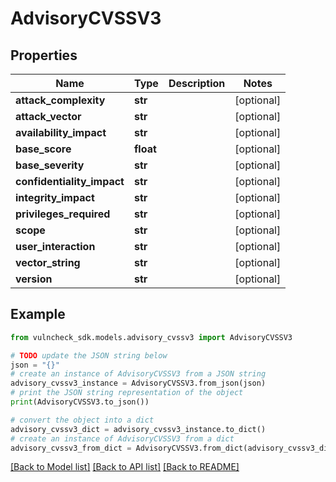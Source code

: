 # AdvisoryCVSSV3


## Properties

Name | Type | Description | Notes
------------ | ------------- | ------------- | -------------
**attack_complexity** | **str** |  | [optional] 
**attack_vector** | **str** |  | [optional] 
**availability_impact** | **str** |  | [optional] 
**base_score** | **float** |  | [optional] 
**base_severity** | **str** |  | [optional] 
**confidentiality_impact** | **str** |  | [optional] 
**integrity_impact** | **str** |  | [optional] 
**privileges_required** | **str** |  | [optional] 
**scope** | **str** |  | [optional] 
**user_interaction** | **str** |  | [optional] 
**vector_string** | **str** |  | [optional] 
**version** | **str** |  | [optional] 

## Example

```python
from vulncheck_sdk.models.advisory_cvssv3 import AdvisoryCVSSV3

# TODO update the JSON string below
json = "{}"
# create an instance of AdvisoryCVSSV3 from a JSON string
advisory_cvssv3_instance = AdvisoryCVSSV3.from_json(json)
# print the JSON string representation of the object
print(AdvisoryCVSSV3.to_json())

# convert the object into a dict
advisory_cvssv3_dict = advisory_cvssv3_instance.to_dict()
# create an instance of AdvisoryCVSSV3 from a dict
advisory_cvssv3_from_dict = AdvisoryCVSSV3.from_dict(advisory_cvssv3_dict)
```
[[Back to Model list]](../README.md#documentation-for-models) [[Back to API list]](../README.md#documentation-for-api-endpoints) [[Back to README]](../README.md)


